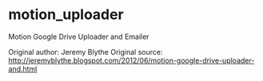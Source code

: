 motion_uploader
===============

Motion Google Drive Uploader and Emailer

Original author: Jeremy Blythe
Original source: http://jeremyblythe.blogspot.com/2012/06/motion-google-drive-uploader-and.html
